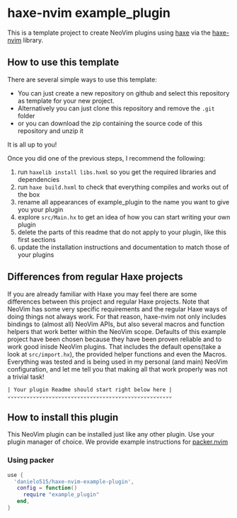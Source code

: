 # haxe-nvim example_plugin

This is a template project to create NeoVim plugins using [haxe](https://haxe.org/) via the [haxe-nvim](https://github.com/danielo515/haxe-nvim) library.

## How to use this template

There are several simple ways to use this template:
- You can just create a new repository on github and select this repository as template for your new project. 
- Alternatively you can just clone this repository and remove the `.git` folder
- or you can download the zip containing the source code of this repository and unzip it

It is all up to you!

Once you did one of the previous steps, I recommend the following:

1. run `haxelib install libs.hxml` so you get the required libraries and dependencies
1. run `haxe build.hxml` to check that everything compiles and works out of the box
1. rename all appearances of example_plugin to the name you want to give you your plugin
1. explore `src/Main.hx` to get an idea of how you can start writing your own plugin
1. delete the parts of this readme that do not apply to your plugin, like this first sections 
1. update the installation instructions and documentation to match those of your plugins

## Differences from regular Haxe projects

If you are already familiar with Haxe you may feel there are some differences between this project
and regular Haxe projects.
Note that NeoVim has some very specific requirements and the regular Haxe ways of doing things not always work.
For that reason, haxe-nvim not only includes bindings to (almost all) NeoVim APIs, but also several
macros and function helpers that work better within the NeoVim scope.
Defaults of this example project have been chosen because they have been proven reliable and to work
good inisde NeoVim plugins. That includes the default opens(take a look at `src/import.hx`), 
the provided helper functions and even the Macros. Everything was tested and is being used in my 
personal (and main) NeoVim configuration, and let me tell you that making all that work properly was
not a trivial task!

```
| Your plugin Readme should start right below here |
⌄⌄⌄⌄⌄⌄⌄⌄⌄⌄⌄⌄⌄⌄⌄⌄⌄⌄⌄⌄⌄⌄⌄⌄⌄⌄⌄⌄⌄⌄⌄⌄⌄⌄⌄⌄⌄⌄⌄⌄⌄⌄⌄⌄⌄⌄⌄⌄⌄⌄⌄⌄
```

## How to install this plugin

This NeoVim plugin can be installed just like any other plugin. Use your plugin manager of choice.
We provide example instructions for [packer.nvim](https://github.com/wbthomason/packer.nvim)

### Using packer

```lua
use { 
  'danielo515/haxe-nvim-example-plugin',
   config = function()
     require "example_plugin"
   end,
}
```
